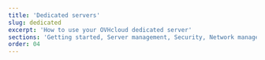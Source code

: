 ```yaml
---
title: 'Dedicated servers'
slug: dedicated
excerpt: 'How to use your OVHcloud dedicated server'
sections: 'Getting started, Server management, Security, Network management, Diagnostics and rescue mode, Advanced use, RAID and disks, vRack, Tutorial, Cisco ASA Firewall'
order: 04
---
```



